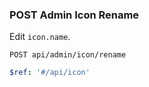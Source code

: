 ### POST Admin Icon Rename

Edit `icon.name`.

```text
POST api/admin/icon/rename
```

```yaml
$ref: '#/api/icon'
```